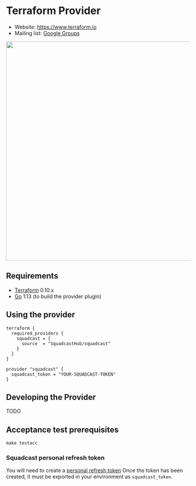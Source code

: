 Terraform Provider
==================

- Website: https://www.terraform.io
- Mailing list: [Google Groups](http://groups.google.com/group/terraform-tool)

<img src="https://cdn.rawgit.com/hashicorp/terraform-website/master/content/source/assets/images/logo-hashicorp.svg" width="600px">

Requirements
------------
-	[Terraform](https://www.terraform.io/downloads.html) 0.10.x
-	[Go](https://golang.org/doc/install) 1.13 (to build the provider plugin)

Using the provider
----------------------
```hcl
terraform {
  required_providers {
    squadcast = {
      source  = "SquadcastHub/squadcast"
    }
  }
}

provider "squadcast" {
  squadcast_token = "YOUR-SQUADCAST-TOKEN"
}
```

Developing the Provider
---------------------------
TODO

Acceptance test prerequisites
-----------------------------
`make testacc`

### Squadcast personal refresh token
You will need to create a [personal refresh token](https://app.squadcast.com) 
Once the token has been created, it must be exported in your environment as `squadcast_token`.

